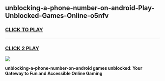 
## unblocking-a-phone-number-on-android-Play-Unblocked-Games-Online-o5nfv
<h3>
<a href="https://premium76.site?title=unblocking-a-phone-number-on-android&ref=25A">CLICK TO PLAY</a></h3>
<hr>

<h3>
<a href="https://premium76.site?title=unblocking-a-phone-number-on-android&ref=25A">CLICK 2 PLAY</a>
  
</h3>

<a href="https://premium76.site?title=unblocking-a-phone-number-on-android&ref=25A"><img src="https://clearcache.store/games.png"></a>


**unblocking-a-phone-number-on-android games unblocked: Your Gateway to Fun and Accessible Online Gaming**
